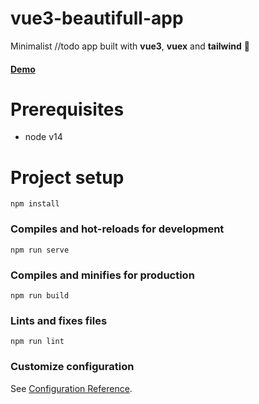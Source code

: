 # vue3-beautifull-app

Minimalist //todo app built with **vue3**, **vuex** and **tailwind** 🧨

#### <a href="https://georgebrata.ro/todo/" target="_blank">Demo</a>

# Prerequisites
- node v14

# Project setup
```
npm install
```

### Compiles and hot-reloads for development
```
npm run serve
```

### Compiles and minifies for production
```
npm run build
```

### Lints and fixes files
```
npm run lint
```

### Customize configuration
See [Configuration Reference](https://cli.vuejs.org/config/).
